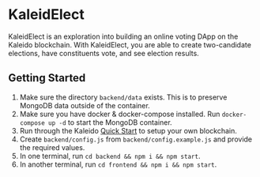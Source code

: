 # KaleidElect

KaleidElect is an exploration into building an online voting DApp on the Kaleido blockchain. With KaleidElect, you are able to create two-candidate elections, have constituents vote, and see election results.


## Getting Started
1. Make sure the directory ```backend/data``` exists. This is to preserve MongoDB data outside of the container.
2. Make sure you have docker & docker-compose installed. Run ```docker-compose up -d``` to start the MongoDB container.
3. Run through the Kaleido [Quick Start](https://docs.kaleido.io/using-kaleido/quick-start/) to setup your own blockchain.
4. Create ```backend/config.js``` from ```backend/config.example.js``` and provide the required values.
5. In one terminal, run ```cd backend && npm i && npm start```.
6. In another terminal, run ```cd frontend && npm i && npm start```.